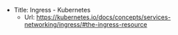 - Title: Ingress - Kubernetes
  - Url: https://kubernetes.io/docs/concepts/services-networking/ingress/#the-ingress-resource
